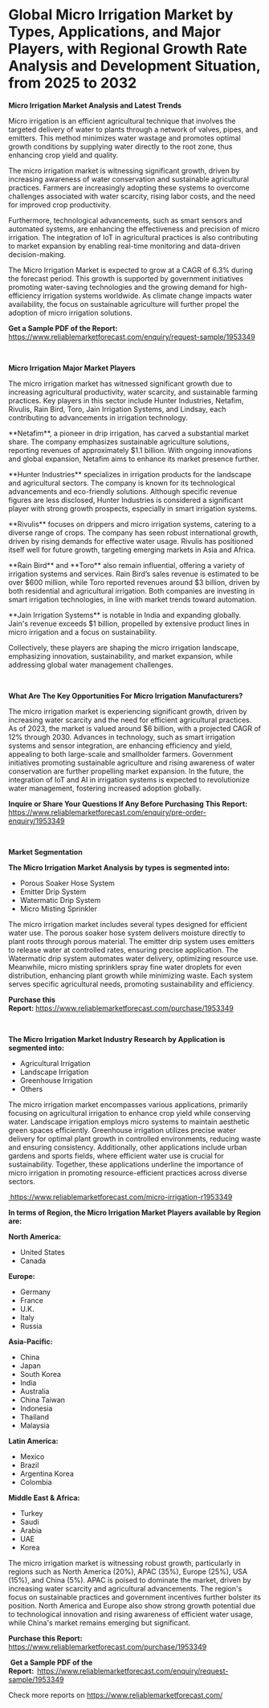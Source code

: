 <p><h1>Global Micro Irrigation Market by Types, Applications, and Major Players, with Regional Growth Rate Analysis and Development Situation, from 2025 to 2032</h1></p><p><strong>Micro Irrigation Market Analysis and Latest Trends</strong></p>
<p><p>Micro irrigation is an efficient agricultural technique that involves the targeted delivery of water to plants through a network of valves, pipes, and emitters. This method minimizes water wastage and promotes optimal growth conditions by supplying water directly to the root zone, thus enhancing crop yield and quality. </p><p>The micro irrigation market is witnessing significant growth, driven by increasing awareness of water conservation and sustainable agricultural practices. Farmers are increasingly adopting these systems to overcome challenges associated with water scarcity, rising labor costs, and the need for improved crop productivity. </p><p>Furthermore, technological advancements, such as smart sensors and automated systems, are enhancing the effectiveness and precision of micro irrigation. The integration of IoT in agricultural practices is also contributing to market expansion by enabling real-time monitoring and data-driven decision-making.</p><p>The Micro Irrigation Market is expected to grow at a CAGR of 6.3% during the forecast period. This growth is supported by government initiatives promoting water-saving technologies and the growing demand for high-efficiency irrigation systems worldwide. As climate change impacts water availability, the focus on sustainable agriculture will further propel the adoption of micro irrigation solutions.</p></p>
<p><strong>Get a Sample PDF of the Report:&nbsp;</strong> <a href="https://www.reliablemarketforecast.com/enquiry/request-sample/1953349?utm_campaign=2721&utm_medium=2&utm_source=Github&utm_content=ia&utm_term=30032025&utm_id=micro-irrigation">https://www.reliablemarketforecast.com/enquiry/request-sample/1953349</a></p>
<p>&nbsp;</p>
<p><strong>Micro Irrigation Major Market Players</strong></p>
<p><p>The micro irrigation market has witnessed significant growth due to increasing agricultural productivity, water scarcity, and sustainable farming practices. Key players in this sector include Hunter Industries, Netafim, Rivulis, Rain Bird, Toro, Jain Irrigation Systems, and Lindsay, each contributing to advancements in irrigation technology.</p><p>**Netafim**, a pioneer in drip irrigation, has carved a substantial market share. The company emphasizes sustainable agriculture solutions, reporting revenues of approximately $1.1 billion. With ongoing innovations and global expansion, Netafim aims to enhance its market presence further.</p><p>**Hunter Industries** specializes in irrigation products for the landscape and agricultural sectors. The company is known for its technological advancements and eco-friendly solutions. Although specific revenue figures are less disclosed, Hunter Industries is considered a significant player with strong growth prospects, especially in smart irrigation systems.</p><p>**Rivulis** focuses on drippers and micro irrigation systems, catering to a diverse range of crops. The company has seen robust international growth, driven by rising demands for effective water usage. Rivulis has positioned itself well for future growth, targeting emerging markets in Asia and Africa.</p><p>**Rain Bird** and **Toro** also remain influential, offering a variety of irrigation systems and services. Rain Bird’s sales revenue is estimated to be over $600 million, while Toro reported revenues around $3 billion, driven by both residential and agricultural irrigation. Both companies are investing in smart irrigation technologies, in line with market trends toward automation.</p><p>**Jain Irrigation Systems** is notable in India and expanding globally. Jain's revenue exceeds $1 billion, propelled by extensive product lines in micro irrigation and a focus on sustainability.</p><p>Collectively, these players are shaping the micro irrigation landscape, emphasizing innovation, sustainability, and market expansion, while addressing global water management challenges.</p></p>
<p>&nbsp;</p>
<p><strong>What Are The Key Opportunities For Micro Irrigation Manufacturers?</strong></p>
<p><p>The micro irrigation market is experiencing significant growth, driven by increasing water scarcity and the need for efficient agricultural practices. As of 2023, the market is valued around $6 billion, with a projected CAGR of 12% through 2030. Advances in technology, such as smart irrigation systems and sensor integration, are enhancing efficiency and yield, appealing to both large-scale and smallholder farmers. Government initiatives promoting sustainable agriculture and rising awareness of water conservation are further propelling market expansion. In the future, the integration of IoT and AI in irrigation systems is expected to revolutionize water management, fostering increased adoption globally.</p></p>
<p><strong>Inquire or Share Your Questions If Any Before Purchasing This Report:</strong> <a href="https://www.reliablemarketforecast.com/enquiry/pre-order-enquiry/1953349?utm_campaign=2721&utm_medium=2&utm_source=Github&utm_content=ia&utm_term=30032025&utm_id=micro-irrigation">https://www.reliablemarketforecast.com/enquiry/pre-order-enquiry/1953349</a></p>
<p>&nbsp;</p>
<p><strong>Market Segmentation</strong></p>
<p><strong>The Micro Irrigation Market Analysis by types is segmented into:</strong></p>
<p><ul><li>Porous Soaker Hose System</li><li>Emitter Drip System</li><li>Watermatic Drip System</li><li>Micro Misting Sprinkler</li></ul></p>
<p><p>The micro irrigation market includes several types designed for efficient water use. The porous soaker hose system delivers moisture directly to plant roots through porous material. The emitter drip system uses emitters to release water at controlled rates, ensuring precise application. The Watermatic drip system automates water delivery, optimizing resource use. Meanwhile, micro misting sprinklers spray fine water droplets for even distribution, enhancing plant growth while minimizing waste. Each system serves specific agricultural needs, promoting sustainability and efficiency.</p></p>
<p><strong>Purchase this Report:&nbsp;</strong><a href="https://www.reliablemarketforecast.com/purchase/1953349?utm_campaign=2721&utm_medium=2&utm_source=Github&utm_content=ia&utm_term=30032025&utm_id=micro-irrigation">https://www.reliablemarketforecast.com/purchase/1953349</a></p>
<p>&nbsp;</p>
<p><strong>The Micro Irrigation Market Industry Research by Application is segmented into:</strong></p>
<p><ul><li>Agricultural Irrigation</li><li>Landscape Irrigation</li><li>Greenhouse Irrigation</li><li>Others</li></ul></p>
<p><p>The micro irrigation market encompasses various applications, primarily focusing on agricultural irrigation to enhance crop yield while conserving water. Landscape irrigation employs micro systems to maintain aesthetic green spaces efficiently. Greenhouse irrigation utilizes precise water delivery for optimal plant growth in controlled environments, reducing waste and ensuring consistency. Additionally, other applications include urban gardens and sports fields, where efficient water use is crucial for sustainability. Together, these applications underline the importance of micro irrigation in promoting resource-efficient practices across diverse sectors.</p></p>
<p><a href="https://www.reliablemarketforecast.com/micro-irrigation-r1953349?utm_campaign=2721&utm_medium=2&utm_source=Github&utm_content=ia&utm_term=30032025&utm_id=micro-irrigation">&nbsp;https://www.reliablemarketforecast.com/micro-irrigation-r1953349</a></p>
<p><strong>In terms of Region, the Micro Irrigation Market Players available by Region are:</strong></p>
<p>
    <p> <strong> North America: </strong>
        <ul>
            <li>United States</li>
            <li>Canada</li>
        </ul>
        </p> 
    <p> <strong> Europe: </strong>
        <ul>
            <li>Germany</li>
            <li>France</li>
            <li>U.K.</li>
            <li>Italy</li>
            <li>Russia</li>
        </ul>
        </p> 
    <p> <strong> Asia-Pacific: </strong>
        <ul>
            <li>China</li>
            <li>Japan</li>
            <li>South Korea</li>
            <li>India</li>
            <li>Australia</li>
            <li>China Taiwan</li>
            <li>Indonesia</li>
            <li>Thailand</li>
            <li>Malaysia</li>
        </ul>
        </p> 
    <p> <strong> Latin America: </strong>
        <ul>
            <li>Mexico</li>
            <li>Brazil</li>
            <li>Argentina Korea</li>
            <li>Colombia</li>
        </ul>
        </p> 
    <p> <strong> Middle East & Africa: </strong>
        <ul>
            <li>Turkey</li>
            <li>Saudi</li>
            <li>Arabia</li>
            <li>UAE</li>
            <li>Korea</li>
        </ul>
    </p>
    </p>
<p><p>The micro irrigation market is witnessing robust growth, particularly in regions such as North America (20%), APAC (35%), Europe (25%), USA (15%), and China (5%). APAC is poised to dominate the market, driven by increasing water scarcity and agricultural advancements. The region's focus on sustainable practices and government incentives further bolster its position. North America and Europe also show strong growth potential due to technological innovation and rising awareness of efficient water usage, while China's market remains emerging but significant.</p></p>
<p><strong>Purchase this Report: </strong><a href="https://www.reliablemarketforecast.com/purchase/1953349?utm_campaign=2721&utm_medium=2&utm_source=Github&utm_content=ia&utm_term=30032025&utm_id=micro-irrigation">https://www.reliablemarketforecast.com/purchase/1953349</a></p>
<p>&nbsp;<strong>Get a Sample PDF of the Report:&nbsp;&nbsp;</strong><a href="https://www.reliablemarketforecast.com/enquiry/request-sample/1953349?utm_campaign=2721&utm_medium=2&utm_source=Github&utm_content=ia&utm_term=30032025&utm_id=micro-irrigation">https://www.reliablemarketforecast.com/enquiry/request-sample/1953349</a></p>
<p><strong></strong></p>
<p>Check more reports on <a href="https://www.reliablemarketforecast.com/?utm_campaign=2721&utm_medium=2&utm_source=Github&utm_content=ia&utm_term=30032025&utm_id=micro-irrigation">https://www.reliablemarketforecast.com/</a></p>